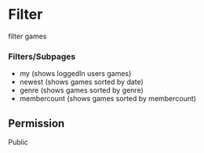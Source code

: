 # Filter
filter games

### Filters/Subpages
- my (shows loggedIn users games)
- newest (shows games sorted by date)
- genre (shows games sorted by genre)
- membercount (shows games sorted by membercount)

## Permission
Public
